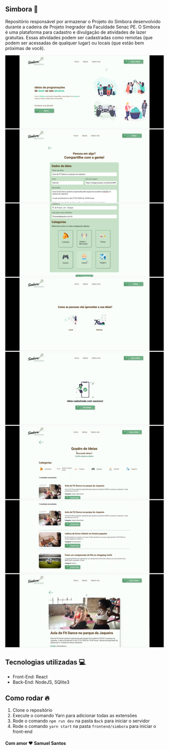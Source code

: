 ## Simbora :rocket:

Repositório responsável por armazenar o Projeto do Simbora desenvolvido durante a cadeira de Projeto Inegrador da Faculdade Senac PE. O Simbora é uma plataforma para cadastro e divulgação de atividades de lazer gratuitas. Essas atividades podem ser cadastradas como remotas (que podem ser acessadas de qualquer lugar) ou locais (que estão bem próximas de você).

![home](./images/home.jpeg)
![form1](./images/form1.jpeg)
![form2](./images/form2.jpeg)
![choice](./images/choice.jpeg)
![sucess](./images/sucess.jpeg)
![ideas1](./images/ideas1.jpeg)
![ideas2](./images/ideas2.jpeg)
![idea](./images/idea.jpeg)

## Tecnologias utilizadas :computer:

- Front-End: React
- Back-End: NodeJS, SQlite3

## Como rodar :fire:

1. Clone o repositório
1. Execute o comando Yarn para adicionar todas as extensões
1. Rode o comando `npm run dev` na pasta `Back` para iniciar o servidor
1. Rode o comando `yarn start` na pasta `frontend/simbora` para iniciar o front-end

#### Com amor :heart: Samuel Santos
